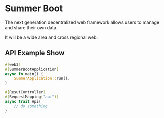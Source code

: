 # Summer Boot

The next generation decentralized web framework allows users to manage and share their own data. 

It will be a wide area and cross regional web.

## API Example Show
```rust
#[web3]
#[SummerBootApplication]
async fn main() {
    SummerApplication::run();
}
```

```rust
#[ResutController]
#[RequestMapping("api")]
async trait Api{
    // do something
}
```
